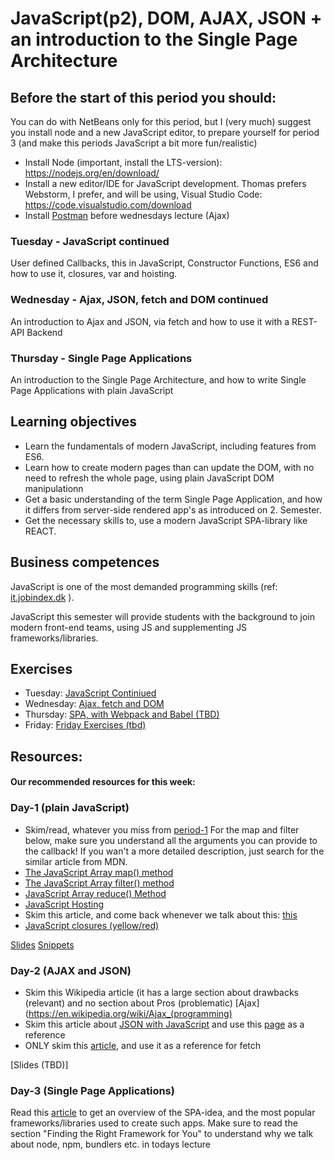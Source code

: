 
# JavaScript(p2), DOM, AJAX, JSON + an introduction to the Single Page Architecture

## Before the start of this period you should:
You can do with NetBeans only for this period, but I (very much) suggest you install node and a new JavaScript editor, to prepare yourself for period 3 (and make this periods JavaScript a bit more fun/realistic)
- Install Node (important, install the LTS-version): https://nodejs.org/en/download/ 
- Install a new editor/IDE for JavaScript development. Thomas prefers Webstorm, I prefer, and will be using, Visual Studio Code: https://code.visualstudio.com/download 
- Install [Postman](https://www.getpostman.com/) before wednesdays lecture (Ajax)


### Tuesday - JavaScript continued
User defined Callbacks, this in JavaScript, Constructor Functions, ES6 and how to use it, closures, var and hoisting.

### Wednesday - Ajax, JSON, fetch and DOM continued
An introduction to Ajax and JSON, via fetch and how to use it with a REST-API Backend

### Thursday - Single Page Applications
An introduction to the Single Page Architecture, and how to write Single Page Applications with plain JavaScript


## Learning objectives
- Learn the fundamentals of modern JavaScript, including features from ES6.
- Learn how to create modern pages than can update the DOM, with no need to refresh the whole page, using plain JavaScript DOM manipulationn
- Get a basic understanding of the term Single Page Application, and how it differs from server-side rendered app's as introduced on 2. Semester.
- Get the necessary skills to, use a modern JavaScript SPA-library like REACT.


## Business competences

JavaScript is one of the most demanded programming skills (ref: [it.jobindex.dk](https://it.jobindex.dk/jobsoegning?q=javascript&supid=1) ).

JavaScript this semester will provide students with the background to join modern front-end teams, using JS and supplementing JS frameworks/libraries.

## Exercises 
- Tuesday: [JavaScript Continiued](https://docs.google.com/document/d/1VX3t-DF_ONuqp2hSrBuKc6WHlROdXzcMuFCtsT7Foqw/edit?usp=sharing)
- Wednesday: [Ajax, fetch and DOM](https://docs.google.com/document/d/1gKsd2zqXzV9Bc67WID8FkZf2Vnx4PymbiRm-dt7GU2A/edit?usp=sharing)
- Thursday: [SPA, with Webpack and Babel (TBD)](#) 
- Friday:  [Friday Exercises (tbd)](#)

## Resources: 

#### Our recommended resources for this week:
### Day-1 (plain JavaScript)
- Skim/read, whatever you miss from [period-1](https://github.com/Cphdat3sem2018s/JavaScript)
For the map and filter below, make sure you understand all the arguments you can provide to the callback!
If you wan't a more detailed description, just search for the similar article from MDN.
- [The JavaScript Array map() method](https://www.w3schools.com/jsref/jsref_map.asp)
- [The JavaScript Array filter() method](https://www.w3schools.com/jsref/jsref_filter.asp) 
- [JavaScript Array reduce() Method](https://www.w3schools.com/jsref/jsref_reduce.asp)
- [JavaScript Hosting](https://www.w3schools.com/js/js_hoisting.asp)
- Skim this article, and come back whenever we talk about this: [this](https://developer.mozilla.org/en-US/docs/Web/JavaScript/Reference/Operators/this)
- [JavaScript closures (yellow/red)](https://www.w3schools.com/js/js_function_closures.asp)


[Slides](http://sem3slides.mydemos.dk/js1/js.html)
[Snippets](https://docs.google.com/document/d/1azWGYuInsj15FrGzcdGpOaowseE10BKAN1mc5EhpdK4/edit?usp=sharing)

### Day-2 (AJAX and JSON)
- Skim this Wikipedia article (it has a large section about drawbacks (relevant) and no section about Pros (problematic) [Ajax](https://en.wikipedia.org/wiki/Ajax_(programming)
- Skim this article about [JSON with JavaScript](https://www.w3schools.com/js/js_json_intro.asp) and use this [page](https://www.json.org/) as a reference
- ONLY skim this [article](https://developer.mozilla.org/en-US/docs/Web/API/Fetch_API/Using_Fetch), and use it as a reference for fetch

[Slides (TBD)]

### Day-3 (Single Page Applications)
Read this [article](https://www.codeschool.com/beginners-guide-to-web-development/single-page-applications) to get an overview of the SPA-idea, and the most popular frameworks/libraries used to create such apps.
Make sure to read the section "Finding the Right Framework for You" to understand why we talk about node, npm, bundlers etc. in todays lecture




